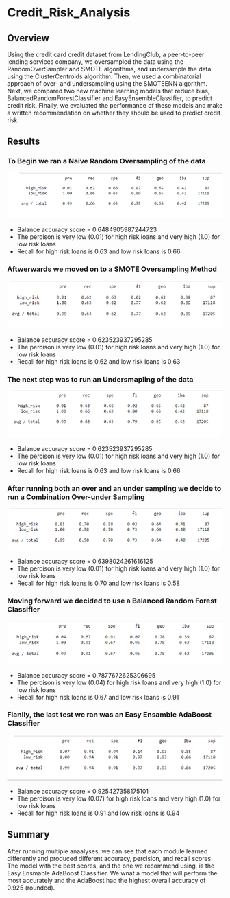 # Credit_Risk_Analysis
## Overview
Using the credit card credit dataset from LendingClub, a peer-to-peer lending services company, we oversampled the data using the RandomOverSampler and SMOTE algorithms, and undersample the data using the ClusterCentroids algorithm. Then, we used a combinatorial approach of over- and undersampling using the SMOTEENN algorithm. Next, we compared two new machine learning models that reduce bias, BalancedRandomForestClassifier and EasyEnsembleClassifier, to predict credit risk. Finally, we evaluated the performance of these models and make a written recommendation on whether they should be used to predict credit risk.

## Results

### To Begin we ran a Naive Random Oversampling of the data

![](images/NRO_Oversampling.png)

* Balance accuracy score = 0.6484905987244723
* The percison is very low (0.01) for high risk loans and very high (1.0) for low risk loans
* Recall for high risk loans is 0.63 and low risk loans is 0.66

### Aftwerwards we moved on to a SMOTE Oversampling Method

![](images/SMOTE_Oversampling.png)

* Balance accuracy score = 0.623523937295285
* The percison is very low (0.01) for high risk loans and very high (1.0) for low risk loans
* Recall for high risk loans is 0.62 and low risk loans is 0.63 

### The next step was to run an Undersmapling of the data

![](images/resample_undersampling.png)

* Balance accuracy score = 0.623523937295285
* The percison is very low (0.01) for high risk loans and very high (1.0) for low risk loans
* Recall for high risk loans is 0.63 and low risk loans is 0.66

### After running both an over and an under sampling we decide to run a Combination Over-under Sampling

![](images/over_under_sampling.png)

* Balance accuracy score = 0.6398024261616125
* The percison is very low (0.01) for high risk loans and very high (1.0) for low risk loans
* Recall for high risk loans is 0.70 and low risk loans is 0.58

### Moving forward we decided to use a Balanced Random Forest Classifier

![](images/ensamble_classification.png)

* Balance accuracy score = 0.7877672625306695
* The percison is very low (0.04) for high risk loans and very high (1.0) for low risk loans
* Recall for high risk loans is 0.67 and low risk loans is 0.91

### Fianlly, the last test we ran was an Easy Ensamble AdaBoost Classifier

![](images/ensamble_adaboost.png)

* Balance accuracy score = 0.925427358175101
* The percison is very low (0.07) for high risk loans and very high (1.0) for low risk loans
* Recall for high risk loans is 0.91 and low risk loans is 0.94

## Summary
After running multiple anaalyses, we can see that each module learned differently and produced different accuracy, percision, and recall scores. The model with the best scores, and the one we recommend using, is the Easy Ensmable AdaBoost Classifier. We wnat a model that will perform the most accurately and the AdaBoost had the highest overall accuracy of 0.925 (rounded). 
